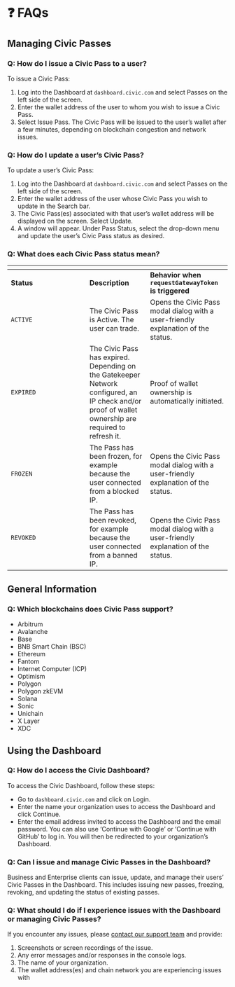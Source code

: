 # ❓ FAQs

## Managing Civic Passes

### Q: How do I issue a Civic Pass to a user?

To issue a Civic Pass:

1. Log into the Dashboard at `dashboard.civic.com` and select Passes on the left side of the screen.
2. Enter the wallet address of the user to whom you wish to issue a Civic Pass.
3. Select Issue Pass. The Civic Pass will be issued to the user’s wallet after a few minutes, depending on blockchain congestion and network issues.

### Q: How do I update a user’s Civic Pass?

To update a user’s Civic Pass:

1. Log into the Dashboard at `dashboard.civic.com` and select Passes on the left side of the screen.
2. Enter the wallet address of the user whose Civic Pass you wish to update in the Search bar.
3. The Civic Pass(es) associated with that user’s wallet address will be displayed on the screen. Select Update.
4. A window will appear. Under Pass Status, select the drop-down menu and update the user’s Civic Pass status as desired.

### Q: What does each Civic Pass status mean?

<table data-header-hidden><thead><tr><th width="164"></th><th></th><th></th></tr></thead><tbody><tr><td><strong>Status</strong></td><td><strong>Description</strong></td><td><strong>Behavior when <code>requestGatewayToken</code> is triggered</strong></td></tr><tr><td><code>ACTIVE</code></td><td>The Civic Pass is Active. The user can trade.</td><td>Opens the Civic Pass modal dialog with a user-friendly explanation of the status.</td></tr><tr><td><code>EXPIRED</code></td><td>The Civic Pass has expired. Depending on the Gatekeeper Network configured, an IP check and/or proof of wallet ownership are required to refresh it.</td><td>Proof of wallet ownership is automatically initiated.</td></tr><tr><td><code>FROZEN</code></td><td>The Pass has been frozen, for example because the user connected from a blocked IP.</td><td>Opens the Civic Pass modal dialog with a user-friendly explanation of the status.</td></tr><tr><td><code>REVOKED</code></td><td>The Pass has been revoked, for example because the user connected from a banned IP.</td><td>Opens the Civic Pass modal dialog with a user-friendly explanation of the status.</td></tr></tbody></table>

## General Information

### Q: Which blockchains does Civic Pass support?

* Arbitrum
* Avalanche
* Base
* BNB Smart Chain (BSC)
* Ethereum
* Fantom
* Internet Computer (ICP)
* Optimism
* Polygon
* Polygon zkEVM
* Solana
* Sonic&#x20;
* Unichain
* X Layer
* XDC

## Using the Dashboard

### Q: How do I access the Civic Dashboard?

To access the Civic Dashboard, follow these steps:

* Go to `dashboard.civic.com` and click on Login.
* Enter the name your organization uses to access the Dashboard and click Continue.
* Enter the email address invited to access the Dashboard and the email password. You can also use ‘Continue with Google’ or ‘Continue with GitHub’ to log in. You will then be redirected to your organization’s Dashboard.

### Q: Can I issue and manage Civic Passes in the Dashboard?

Business and Enterprise clients can issue, update, and manage their users’ Civic Passes in the Dashboard. This includes issuing new passes, freezing, revoking, and updating the status of existing passes.

### Q: What should I do if I experience issues with the Dashboard or managing Civic Passes?

If you encounter any issues, please [contact our support team](https://support.civic.com/hc/en-us/requests/new) and provide:

1. Screenshots or screen recordings of the issue.
2. Any error messages and/or responses in the console logs.
3. The name of your organization.
4. The wallet address(es) and chain network you are experiencing issues with
